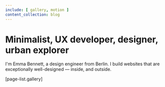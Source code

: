 ```yaml
---
include: [ gallery, motion ]
content_collection: blog
---
```


# Minimalist, UX developer, designer, urban explorer

I'm Emma Bennett, a design engineer from Berlin. I build websites that are exceptionally well-designed — inside, and outside.

[page-list.gallery]
